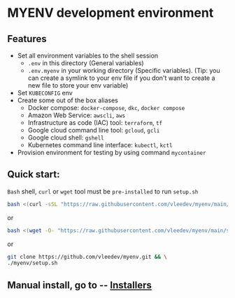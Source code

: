 # MYENV development environment
## Features
- Set all environment variables to the shell session
    - `.env` in this directory (General variables)
    - `.env.myenv` in your working directory (Specific variables). (Tip: you can create a symlink to your env file if you don't want to create a new file to store your env variable)
- Set `KUBECONFIG` env
- Create some out of the box aliases
    - Docker compose: `docker-compose`, `dkc`, `docker compose`
    - Amazon Web Service: `awscli`, `aws`
    - Infrastructure as code (IAC) tool: `terraform`, `tf`
    - Google cloud command line tool: `gcloud`, `gcli`
    - Google cloud shell: `gshell`
    - Kubernetes command line interface: `kubectl`, `kctl`
- Provision environment for testing by using command `mycontainer`
## Quick start:
`Bash` shell, `curl` or `wget` tool must be `pre-installed` to run `setup.sh`
```bash
bash <(curl -sSL "https://raw.githubusercontent.com/vleedev/myenv/main/setup.sh?$(date +%s)")
```
or
```bash
bash <(wget -O- "https://raw.githubusercontent.com/vleedev/myenv/main/setup.sh?$(date +%s)")
```
or
```bash
git clone https://github.com/vleedev/myenv.git && \
./myenv/setup.sh
```

## Manual install, go to -- [Installers](INSTALLERS.md)